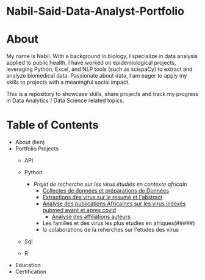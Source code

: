 # Nabil-Said-Data-Analyst-Portfolio

# About

My name is Nabil.
With a background in biology, I specialize in data analysis applied to public health. I have worked on epidemiological projects, leveraging Python, Excel, and NLP tools (such as scispaCy) to extract and analyze biomedical data.
Passionate about data, I am eager to apply my skills to projects with a meaningful social impact.

This is a repository to showcase skills, share projects and track my progress in Data Analytics / Data Science related topics.

# Table of Contents
 - About (lien)
 - Portfolio Projects
    - API 
    - Python
      - *Projet de recherche sur les virus étudiés en contexte africain*  
        - [Collectes de données et  préparations de Données](https://github.com/nabil1said/Nabil-Said-Data_Analyst-Portfolio/blob/main/Pubmed_extraction_des_donn%C3%A9es_sur_les_fichier_txt_1.ipynb)
        - [Extraxtions des virus sur le resumé et l'abstract](https://github.com/nabil1said/Nabil-Said-Data_Analyst-Portfolio/blob/main/pubmed_extratction_des_virus_step4.ipynb)
        - [Analyse des publications Africaines sur les virus indexés pubmed   avant et apres covid](https://github.com/nabil1said/Nabil-Said-Data_Analyst-Portfolio/blob/main/pubmed_analyse_de_donnes_exploratoire.ipynb)
          - [Analyse des affiliations auteurs](https://github.com/nabil1said/Nabil-Said-Data_Analyst-Portfolio/blob/main/pubmed_pour_pour_analyse_des_affiliations.ipynb)
        - Les familles et des virus  les  plus etudies en afriques(#####)
        - la colaborations de la reherches  sur  l'etudes  des virus
     
    - Sql
    - R
- Education
- Certification



          
 
